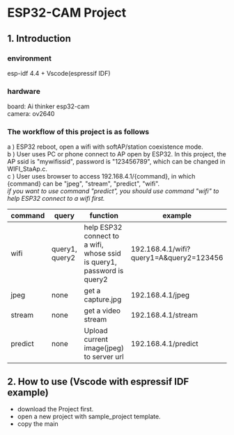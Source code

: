 # ESP32-CAM Project
## 1. Introduction
### environment
   esp-idf 4.4 + Vscode(espressif IDF) 
### hardware
   board:   Ai thinker esp32-cam  
   camera:  ov2640
### The workflow of this project is as follows  
   a ) ESP32 reboot, open a wifi with softAP/station coexistence mode.  
   b ) User uses PC or phone connect to AP open by ESP32. In this project, the AP ssid is "mywifissid", password is "123456789", which can be changed in WIFI_StaAp.c.  
   c ) User uses browser to access 192.168.4.1/{command}, in which {command} can be "jpeg", "stream", "predict", "wifi".  
       *if you want to use command "predict", you should use command "wifi" to help ESP32 connect to a wifi first.*
    
 command  | query  | function | example
 -------- | ------ | -------- | ------- 
 wifi  | query1, query2 | help ESP32 connect to a wifi, whose ssid is query1, password is query2 | 192.168.4.1/wifi?query1=A&query2=123456
 jpeg  | none | get a capture.jpg | 192.168.4.1/jpeg
 stream  | none | get a video stream | 192.168.4.1/stream
 predict  | none | Upload current image(jpeg) to server url | 192.168.4.1/predict

## 2. How to use (Vscode with espressif IDF example)
   * download the Project first.
   * open a new project with sample_project template.
   * copy the main



